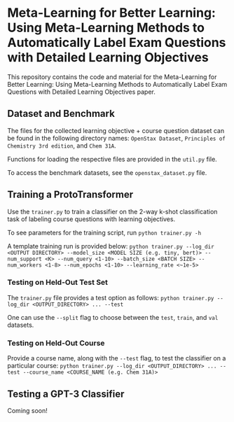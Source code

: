 # Meta-Learning for Better Learning: Using Meta-Learning Methods to Automatically Label Exam Questions with Detailed Learning Objectives

This repository contains the code and material for the Meta-Learning for Better Learning: 
Using Meta-Learning Methods to Automatically Label Exam Questions with Detailed Learning Objectives paper. 

## Dataset and Benchmark

The files for the collected learning objective + course question dataset can be found in the following directory names: 
`OpenStax Dataset`, `Principles of Chemistry 3rd edition`, and `Chem 31A`.

Functions for loading the respective files are provided in the `util.py` file.

To access the benchmark datasets, see the `openstax_dataset.py` file.

## Training a ProtoTransformer

Use the `trainer.py` to train a classifier on the 2-way k-shot classification task of labeling course questions with learning objectives.

To see parameters for the training script, run
`python trainer.py -h`

A template training run is provided below:
`python trainer.py --log_dir <OUTPUT DIRECTORY> --model_size <MODEL SIZE (e.g. tiny, bert)> --num_support <K> --num_query <1-10> --batch_size <BATCH SIZE> --num_workers <1-8> --num_epochs <1-10> --learning_rate <~1e-5>`

### Testing on Held-Out Test Set

The `trainer.py` file provides a test option as follows:
`python trainer.py --log_dir <OUTPUT_DIRECTORY> ... --test`

One can use the `--split` flag to choose between the `test`, `train`, and `val` datasets.

### Testing on Held-Out Course

Provide a course name, along with the `--test` flag, to test the classifier on a particular course:
`python trainer.py --log_dir <OUTPUT_DIRECTORY> ... --test --course_name <COURSE_NAME (e.g. Chem 31A)>`

## Testing a GPT-3 Classifier

Coming soon!